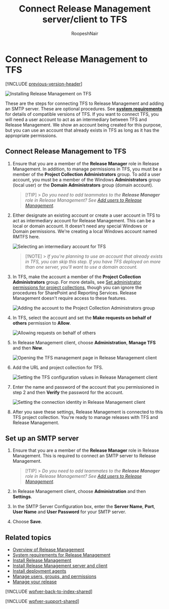 ﻿---
title: Connect Release Management server/client to TFS
ms.custom: seodec18
description: Learn how you can connect Release Management to Team Foundation Server (TFS) using server and client for VS 2015 and TFS 2015
ms.assetid: CEB0875B-F42A-45F3-B743-D6C522F7E5A6
ms.topic: conceptual
ms.author: ronai
author: RoopeshNair
ms.date: 07/16/2018
monikerRange: '>= tfs-2013'
---

# Connect Release Management to TFS

[!INCLUDE [previous-version-header](../../includes/previous-version-header.md)]

![Installing Release Management on TFS](media/connect-tfs-01.png)

These are the steps for connecting TFS to Release Management and adding an
SMTP server. These are optional procedures. See
**[system requirements](system-requirements.md)**
for details of compatible versions of TFS. If you want to connect TFS, you
will need a user account to act as an intermediary between TFS and Release
Management. We show an account being created for this purpose, but you can
use an account that already exists in TFS as long as it has the appropriate
permissions.

## Connect Release Management to TFS

1.  Ensure that you are a member of the **Release Manager** role in Release
    Management. In addition, to manage permissions in TFS, you must be a member
    of the **Project Collection Administrators** group. To add a user account,
    you must be a member of the Windows **Administrators** group (local user)
    or the **Domain Administrators** group (domain account).

    > [!TIP] > _Do you need to add teammates to the **Release Manager** role
    > in Release Management? See [Add users to Release Management](../add-users-and-groups.md)._

1.  Either designate an existing account or create a user account in TFS
    to act as intermediary account for Release Management. This can be a local
    or domain account. It doesn't need any special Windows or Domain permissions.
    We're creating a local Windows account named RMTFS here.

    ![Selecting an intermediary account for TFS](media/connect-tfs-02.png)

    > [!NOTE] > _If you're planning to use an account that already exists in
    > TFS, you can skip this step. If you have TFS deployed on more than one
    > server, you'll want to use a domain account._

1.  In TFS, make the account a member of the **Project Collection
    Administrators** group. For more details, see
    [Set administrator permissions for project collections](../../../../../organizations/security/set-project-collection-level-permissions.md),
    though you can ignore the procedures for SharePoint and Reporting Services.
    Release Management doesn't require access to these features.

    ![Adding the account to the Project Collection Administrators group](media/connect-tfs-03.png)

1.  In TFS, select the account and set the **Make requests on behalf of
    others** permission to **Allow**.

    ![Allowing requests on behalf of others](media/connect-tfs-04.png)

1.  In Release Management client, choose **Administration**, **Manage TFS**
    and then **New**.

    ![Opening the TFS management page in Release Management client](media/connect-tfs-05.png)

1.  Add the URL and project collection for TFS.

    ![Setting the TFS configuration values in Release Management client](media/connect-tfs-06.png)

1.  Enter the name and password of the account that you permissioned in step 2
    and then **Verify** the password for the account.

    ![Setting the connection identity in Release Management client](media/connect-tfs-07.png)

1.  After you save these settings, Release Management is connected to this
    TFS project collection. You're ready to manage releases with TFS and
    Release Management.

## Set up an SMTP server

1.  Ensure that you are a member of the **Release Manager** role in Release
    Management. This is required to connect an SMTP server to Release Management.

    > [!TIP] > _Do you need to add teammates to the **Release Manager** role
    > in Release Management? See [Add users to Release Management](../add-users-and-groups.md)._

1.  In Release Management client, choose **Administration** and then **Settings**.

1.  In the SMTP Server Configuration box, enter the **Server Name**, **Port**,
    **User Name** and **User Password** for your SMTP server.

1.  Choose **Save**.

## Related topics

- [Overview of Release Management](../release-management-overview.md)
- [System requirements for Release Management](system-requirements.md)
- [Install Release Management](../install-release-management.md)
- [Install Release Management server and client](install-server-and-client.md)
- [Install deployment agents](install-deployment-agent.md)
- [Manage users, groups, and permissions](../add-users-and-groups.md)
- [Manage your release](../manage-your-release.md)

[!INCLUDE [wpfver-back-to-index-shared](../../includes/wpfver-back-to-index-shared.md)]

[!INCLUDE [wpfver-support-shared](../../includes/wpfver-support-shared.md)]
